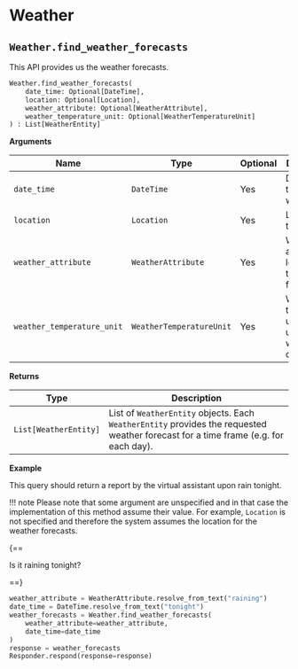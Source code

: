 # Weather

## `Weather.find_weather_forecasts`

This API provides us the weather forecasts.

``` py
Weather.find_weather_forecasts(
    date_time: Optional[DateTime],
    location: Optional[Location],
    weather_attribute: Optional[WeatherAttribute],
    weather_temperature_unit: Optional[WeatherTemperatureUnit]
) : List[WeatherEntity]
```

**Arguments**

| Name          | Type          | Optional  | Description                              |
| ------------- | --------------| --------- | ---------------------------------------- |
| `date_time`        | `DateTime`  | Yes        | Date and time for the weather        |
| `location`        | `Location`  | Yes        | Location for the weather        |
| `weather_attribute`        | `WeatherAttribute`  | Yes        | Weather attribute to look for in the weather forecasts        |
| `weather_temperature_unit`        | `WeatherTemperatureUnit`  | Yes        | Weather temperature unit to be used in the weather query        |

**Returns**

| Type          | Description       |
| ------------- | ----------------- |
| `List[WeatherEntity]`    | List of `WeatherEntity` objects. Each `WeatherEntity` provides the requested weather forecast for a time frame (e.g. for each day). |

**Example**

This query should return a report by the virtual assistant upon rain tonight.

!!! note
    Please note that some argument are unspecified and in that case the implementation of this method assume their value. For example, `Location` is not specified and therefore the system assumes the location for the weather forecasts.

{==

Is it raining tonight?

==}

``` py
weather_attribute = WeatherAttribute.resolve_from_text("raining")
date_time = DateTime.resolve_from_text("tonight")
weather_forecasts = Weather.find_weather_forecasts(
    weather_attribute=weather_attribute,
    date_time=date_time
)
response = weather_forecasts
Responder.respond(response=response)
```
